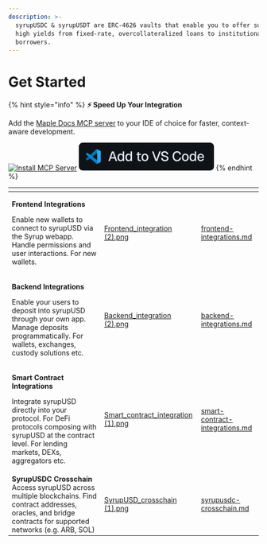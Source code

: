 ```yaml
---
description: >-
  syrupUSDC & syrupUSDT are ERC-4626 vaults that enable you to offer sustainable
  high yields from fixed-rate, overcollateralized loans to institutional
  borrowers.
---
```


# Get Started

{% hint style="info" %}
**⚡️ Speed Up Your Integration**

Add the [Maple Docs MCP server](https://docs.maple.finance/~gitbook/mcp) to your IDE of choice for faster, context-aware development.                             &#x20;

[![Install MCP Server](https://cursor.com/deeplink/mcp-install-dark.svg)](https://cursor.com/en/install-mcp?name=maple-docs\&config=eyJjb21tYW5kIjoibnB4IC15IEBtb2RlbGNvbnRleHRwcm90b2NvbC9zZXJ2ZXItZ2l0Ym9vayBodHRwczovL2RvY3MubWFwbGUuZmluYW5jZSJ9) [![](../.gitbook/assets/vscode-new.svg)](vscode:mcp/install?%7B%22name%22%3A%22maple-docs%22%2C%22gallery%22%3Afalse%2C%22uri%22%3A%22https%3A%2F%2Fdocs.maple.finance%22%2C%22command%22%3A%22npx%22%2C%22args%22%3A%5B%22-y%22%2C%22%40modelcontextprotocol%2Fserver-gitbook%22%2C%22https%3A%2F%2Fdocs.maple.finance%22%5D%7D)
{% endhint %}

<table data-card-size="large" data-view="cards"><thead><tr><th></th><th data-hidden data-card-cover data-type="files"></th><th data-hidden data-card-target data-type="content-ref"></th></tr></thead><tbody><tr><td><p><strong>Frontend Integrations</strong></p><p>Enable new wallets to connect to syrupUSD via the Syrup webapp. Handle permissions and user interactions. For new wallets.</p></td><td><a href="../.gitbook/assets/Frontend_integration (2).png">Frontend_integration (2).png</a></td><td><a href="frontend-integrations.md">frontend-integrations.md</a></td></tr><tr><td><p><strong>Backend Integrations</strong></p><p>Enable your users to deposit into syrupUSD through your own app. Manage deposits programmatically. For wallets, exchanges, custody solutions etc.</p></td><td><a href="../.gitbook/assets/Backend_integration (2).png">Backend_integration (2).png</a></td><td><a href="backend-integrations.md">backend-integrations.md</a></td></tr><tr><td><p><strong>Smart Contract Integrations</strong></p><p>Integrate syrupUSD directly into your protocol. For DeFi protocols composing with syrupUSD at the contract level. For lending markets, DEXs, aggregators etc.</p></td><td><a href="../.gitbook/assets/Smart_contract_integration (1).png">Smart_contract_integration (1).png</a></td><td><a href="smart-contract-integrations.md">smart-contract-integrations.md</a></td></tr><tr><td><strong>SyrupUSDC Crosschain</strong><br>Access syrupUSD across multiple blockchains. Find contract addresses, oracles, and bridge contracts for supported networks (e.g. ARB, SOL)</td><td><a href="../.gitbook/assets/SyrupUSD_crosschain (1).png">SyrupUSD_crosschain (1).png</a></td><td><a href="syrupusdc-crosschain.md">syrupusdc-crosschain.md</a></td></tr></tbody></table>
